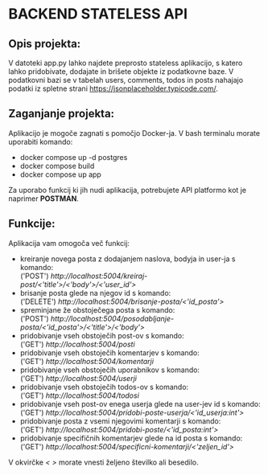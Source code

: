 # BACKEND STATELESS API

## Opis projekta:
V datoteki app.py lahko najdete preprosto stateless aplikacijo, s katero lahko pridobivate, dodajate in brišete objekte iz podatkovne baze.
V podatkovni bazi se v tabelah users, comments, todos in posts nahajajo podatki iz spletne strani https://jsonplaceholder.typicode.com/.

## Zaganjanje projekta:
Aplikacijo je mogoče zagnati s pomočjo Docker-ja. V bash terminalu morate uporabiti komando:
- docker compose up -d postgres
- docker compose build
- docker compose up app 

Za uporabo funkcij ki jih nudi aplikacija, potrebujete API platformo kot je naprimer **POSTMAN**.

## Funkcije: 
Aplikacija vam omogoča več funkcij:
- kreiranje novega posta z dodajanjem naslova, bodyja in user-ja s komando: <br />
    ('POST') *http://localhost:5004/kreiraj-post/<'title'>/<'body'>/<'user_id'>* 
- brisanje posta glede na njegov id s komando: <br />
    ('DELETE') *http://localhost:5004/brisanje-posta/<'id_posta'>*
- spreminjane že obstoječega posta s komando: <br />
    ('POST') *http://localhost:5004/posodabljanje-posta/<'id_posta'>/<'title'>/<'body'>*
- pridobivanje vseh obstoječih post-ov s komando:<br />
    ('GET') *http://localhost:5004/posti*
- pridobivanje vseh obstoječih komentarjev s komando:<br />
    ('GET') *http://localhost:5004/komentarji*
- pridobivanje vseh obstoječih uporabnikov s komando:<br />
    ('GET') *http://localhost:5004/userji*
- pridobivanje vseh obstoječih todos-ov s komando:<br />
    ('GET') *http://localhost:5004/todosi*
- pridobivanje vseh post-ov enega userja glede na user-jev id s komando:<br />
    ('GET') *http://localhost:5004/pridobi-poste-userja/<'id_userja:int'>*
- pridobivanje posta z vsemi njegovimi komentarji s komando:<br />
    ('GET') *http://localhost:5004/pridobi-poste/<'id_posta:int'>*
- pridobivanje specifičnih komentarjev glede na id posta s komando:<br />
    ('GET') *http://localhost:5004/specificni-komentarji/<'zeljen_id'>*

V okvirčke *< >* morate vnesti željeno številko ali besedilo. 

